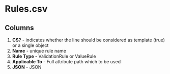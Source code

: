 <!-- SPDX-License-Identifier: CC-BY-4.0 -->

# Rules.csv


## Columns

1. **CS?** - indicates whether the line should be considered as template (true) or a single object
1. **Name** - unique rule name
1. **Rule Type** - ValidationRule or ValueRule
1. **Applicable To** - Full attribute path which to be used 
1. **JSON** - JSON

